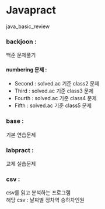 # Javapract
java_basic_review

### backjoon :  
백준 문제풀기

#### numbering 문제 : 
- Second : solved.ac 기준 class2 문제
- Third : solved.ac 기준 class3 문제
- Fourth : solved.ac 기준 class4 문제
- Fifth : solved.ac 기준 class5 문제

### base :  
기본 연습문제

### labpract :  
교제 실습문제

### csv :  
csv를 읽고 분석하는 프로그램  
해당 csv : 날짜별 정차역 승하차인원
